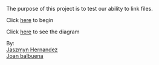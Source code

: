The purpose of this project is to test our ability to link files.

Click [here](wake_up.md) to begin

Click [here](https://docs.google.com/drawings/d/1Jj44JtlFUdxgRf2a8Xlc2FUAAuss2NJHY99ogA7Pu6U/edit?usp=sharing) to see the diagram

By:  
[Jaszmyn Hernandez](https://github.com/jaszmynh4085)  
[Joan balbuena](https://github.com/joanb4092)